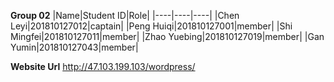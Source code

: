 **Group 02**
|Name|Student ID|Role|
|----|----|----|
|Chen Leyi|201810127012|captain|
|Peng Huiqi|201810127001|member|
|Shi Mingfei|201810127011|member|
|Zhao Yuebing|201810127019|member|
|Gan Yumin|201810127043|member|

**Website Url**
http://47.103.199.103/wordpress/
